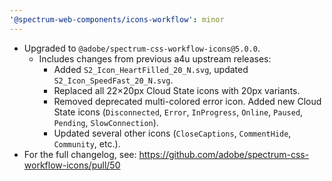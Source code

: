 ```yaml
---
'@spectrum-web-components/icons-workflow': minor
---
```


- Upgraded to `@adobe/spectrum-css-workflow-icons@5.0.0`.
    - Includes changes from previous a4u upstream releases:
        - Added `S2_Icon_HeartFilled_20_N.svg`, updated `S2_Icon_SpeedFast_20_N.svg`.
        - Replaced all 22×20px Cloud State icons with 20px variants.
        - Removed deprecated multi-colored error icon. Added new Cloud State icons (`Disconnected`, `Error`, `InProgress`, `Online`, `Paused`, `Pending`, `SlowConnection`).
        - Updated several other icons (`CloseCaptions`, `CommentHide`, `Community`, etc.).
- For the full changelog, see: https://github.com/adobe/spectrum-css-workflow-icons/pull/50
